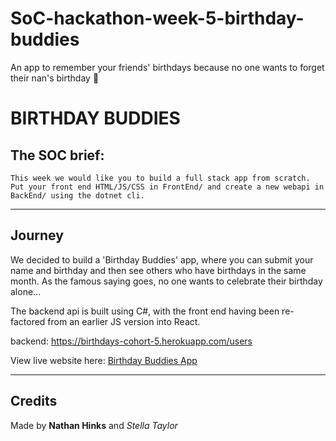 # SoC-hackathon-week-5-birthday-buddies
An app to remember your friends' birthdays because no one wants to forget their nan's birthday 🎂 

# BIRTHDAY BUDDIES

## The SOC brief:

`This week we would like you to build a full stack app from scratch. Put your front end HTML/JS/CSS in FrontEnd/ and create a new webapi in BackEnd/ using the dotnet cli.`

***

## Journey

We decided to build a 'Birthday Buddies' app, where you can submit your name and birthday and then see others who have birthdays in the same month. As the famous saying goes, no one wants to celebrate their birthday alone...

The backend api is built using C#, with the front end having been re-factored from an earlier JS version into React.

backend: 
https://birthdays-cohort-5.herokuapp.com/users

View live website here: [Birthday Buddies App](www.google.com)

***

## Credits

Made by **Nathan Hinks** and *Stella Taylor*
